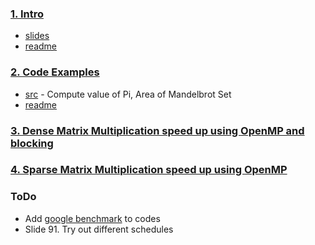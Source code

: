 ### [1. Intro](./slides)
* [slides](./slides/Intro_To_OpenMP_Mattson.pdf)
* [readme](./slides)

### [2. Code Examples](./Code)
* [src](./Code/src) - Compute value of Pi, Area of Mandelbrot Set
* [readme](./Code)

### [3. Dense Matrix Multiplication speed up using OpenMP and blocking](./Code)

### [4. Sparse Matrix Multiplication speed up using OpenMP](./Code)

### ToDo
* Add [google benchmark](https://github.com/google/benchmark) to codes
* Slide 91. Try out different schedules
